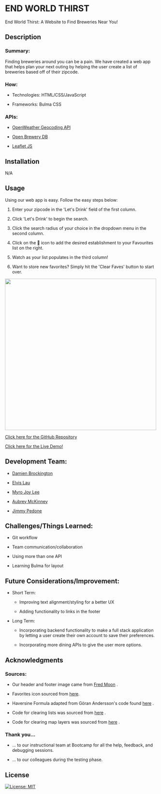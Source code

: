 # END WORLD THIRST

End World Thirst: A Website to Find Breweries Near You!

## Description

### Summary:

Finding breweries around you can be a pain. We have created a web app that helps plan your next outing by helping the user create a list of breweries based off of their zipcode.

### How:

- Technologies: HTML/CSS/JavaScript

- Frameworks: Bulma CSS

### APIs:

- [OpenWeather Geocoding API](https://openweathermap.org/api/geocoding-api)

- [Open Brewery DB](https://www.openbrewerydb.org/documentation)

- [Leaflet JS](https://leafletjs.com/)

## Installation

N/A

## Usage

Using our web app is easy. Follow the easy steps below:

1. Enter your zipcode in the 'Let's Drink' field of the first column.

2. Click 'Let's Drink' to begin the search.

3. Click the search radius of your choice in the dropdown menu in the second column.

4. Click on the :black_heart: icon to add the desired establishment to your Favourites list on the right.

5. Watch as your list populates in the third column!

6. Want to store new favorites? Simply hit the 'Clear Faves' button to start over.

<img src="https://github.com/myrojoylee/end-world-thirst/blob/main/assets/images/EWT-demo.gif" width = 500px />

<a href="https://github.com/myrojoylee/end-world-thirst">Click here for the GitHub Repository</a>

<a href="https://myrojoylee.github.io/end-world-thirst/">Click here for the Live Demo!</a>

## Development Team:

- [Damien Brockington](https://github.com/damez21)

- [Elvis Lau](https://github.com/elvislau74)

- [Myro Joy Lee](https://github.com/myrojoylee)

- [Aubrey McKinney](https://github.com/shadowasders)

- [Jimmy Pedone](https://github.com/JimmyPedone)

## Challenges/Things Learned:

- Git workflow

- Team communication/collaboration

- Using more than one API

- Learning Bulma for layout

## Future Considerations/Improvement:

- Short Term:

  - Improving text alignment/styling for a better UX

  - Adding functionality to links in the footer

- Long Term:

  - Incorporating backend functionality to make a full stack application by letting a user create their own account to save their preferences.

  - Incorporating more dining APIs to give the user more options.

## Acknowledgments

### Sources:

- Our header and footer image came from [Fred Moon](https://unsplash.com/@fwed) .

- Favorites icon sourced from [here](https://icons8.com/).

- Haversine Formula adapted from G&ouml;ran Andersson's code found [here](http://jsfiddle.net/Guffa/57gQa/) .

- Code for clearing lists was sourced from [here](https://www.designcise.com/web/tutorial/how-to-remove-all-elements-returned-by-javascripts-queryselectorall-method) .

- Code for clearing map layers was sourced from [here](https://stackoverflow.com/questions/28646317/how-to-remove-all-layers-and-features-from-map) .

### Thank you...

- ... to our instructional team at Bootcamp for all the help, feedback, and debugging sessions.

- ... to our colleagues during the testing phase.

## License

[![License: MIT](https://img.shields.io/badge/License-MIT-yellow.svg)](https://opensource.org/licenses/MIT)
